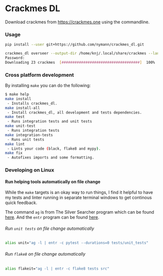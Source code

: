 # Crackmes DL

Download crackmes from <https://crackmes.one> using the commandline.

### Usage

```sh
pip install --user git+https://github.com/nymann/crackmes_dl.git

crackmes_dl overseer --output-dir /home/knj/.local/share/crackmes --lang "C/C++" --quality-min 5
Password:
Downloading 23 crackmes  [####################################]  100%
```

### Cross platform development

By installing `make` you can do the following:

```sh
$ make help
make install
 - Installs crackmes_dl.
make install-all
 - Install crackmes_dl, all development and tests dependencies.
make test
 - Runs integration tests and unit tests
make unit-test
 - Runs integration tests
make integration-tests
 - Runs unit tests
make lint
 - Lints your code (black, flake8 and mypy).
make fix
 - Autofixes imports and some formatting.
```

### Developing on Linux

#### Run helping tools automatically on file change

While the `make` targets is an okay way to run things, I find it helpful to have my tests and linter running in separate terminal windows to get continous quick feedback.

The command `ag` is from The Silver Searcher program which can be found [here](https://archlinux.org/packages/community/x86_64/the_silver_searcher/). And the `entr` program can be found [here](https://archlinux.org/packages/community/x86_64/entr/).

###### Run `unit tests` on file change automatically

```sh
alias unit="ag -l | entr -c pytest --durations=0 tests/unit_tests"
```

###### Run `flake8` on file change automatically

```sh
alias flakeit="ag -l | entr -c flake8 tests src"
```
